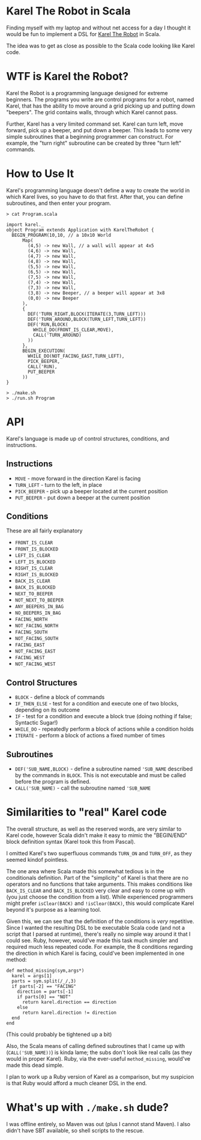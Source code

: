 # Karel The Robot in Scala

Finding myself with my laptop and without net access for a day I thought it would be fun to implement a DSL for [Karel The Robot](http://mormegil.wz.cz/prog/karel/prog_doc.htm) in Scala.

The idea was to get as close as possible to the Scala code looking like Karel code.

# WTF is Karel the Robot?

Karel the Robot is a programming language designed for extreme beginners.  The programs you write are control programs for a robot, named Karel, that has the ability to move around a grid picking up and putting down "beepers".  The grid contains walls, through which Karel cannot pass.

Further, Karel has a very limited command set.  Karel can turn left, move forward, pick up a beeper, and put down a beeper.  This leads to some very simple subroutines that a beginning programmer can construct.  For example, the "turn right" subroutine can be created by three "turn left" commands.

# How to Use It

Karel's programming language doesn't define a way to create the world in which Karel lives, so you have to do that first.  After that, you can define subroutines, and then enter your program.
    
    > cat Program.scala
    
    import karel._
    object Program extends Application with KarelTheRobot {
      BEGIN_PROGRAM(10,10, // a 10x10 World
          Map(
            (4,5) -> new Wall, // a wall will appear at 4x5
            (4,6) -> new Wall,
            (4,7) -> new Wall,
            (4,8) -> new Wall,
            (5,5) -> new Wall,
            (6,5) -> new Wall,
            (7,5) -> new Wall,
            (7,4) -> new Wall,
            (7,3) -> new Wall,
            (3,8) -> new Beeper, // a beeper will appear at 3x8
            (0,0) -> new Beeper
          ),
          {
            DEF('TURN_RIGHT,BLOCK(ITERATE(3,TURN_LEFT)))
            DEF('TURN_AROUND,BLOCK(TURN_LEFT,TURN_LEFT))
            DEF('RUN,BLOCK(
              WHILE_DO(FRONT_IS_CLEAR,MOVE),
              CALL('TURN_AROUND)
            ))
          },
          BEGIN_EXECUTION(
            WHILE_DO(NOT_FACING_EAST,TURN_LEFT),
            PICK_BEEPER,
            CALL('RUN),
            PUT_BEEPER
          ))
    }

    > ./make.sh
    > ./run.sh Program

# API

Karel's language is made up of control structures, conditions, and instructions.

## Instructions
  - `MOVE` - move forward in the direction Karel is facing
  - `TURN_LEFT` - turn to the left, in place
  - `PICK_BEEPER` - pick up a beeper located at the current position 
  - `PUT_BEEPER` - put down a beeper at the current position

## Conditions

These are all fairly explanatory

  - `FRONT_IS_CLEAR`
  - `FRONT_IS_BLOCKED`
  - `LEFT_IS_CLEAR`
  - `LEFT_IS_BLOCKED`
  - `RIGHT_IS_CLEAR`
  - `RIGHT_IS_BLOCKED`
  - `BACK_IS_CLEAR`
  - `BACK_IS_BLOCKED`
  - `NEXT_TO_BEEPER`
  - `NOT_NEXT_TO_BEEPER`
  - `ANY_BEEPERS_IN_BAG`
  - `NO_BEEPERS_IN_BAG`
  - `FACING_NORTH`
  - `NOT_FACING_NORTH`
  - `FACING_SOUTH`
  - `NOT_FACING_SOUTH`
  - `FACING_EAST`
  - `NOT_FACING_EAST`
  - `FACING_WEST`
  - `NOT_FACING_WEST`

## Control Structures
 
  - `BLOCK` - define a block of commands
  - `IF_THEN_ELSE` - test for a condition and execute one of two blocks, depending on its outcome
  - `IF` - test for a condition and execute a block true (doing nothing if false; Syntactic Sugar!)
  - `WHILE_DO` - repeatedly perform a block of actions while a condition holds
  - `ITERATE` - perform a block of actions a fixed number of times

## Subroutines

  - `DEF('SUB_NAME,BLOCK)` - define a subroutine named `'SUB_NAME` described by the commands in `BLOCK`.  This is not executable and must be called before the program is defined.
  - `CALL('SUB_NAME)` - call the subroutine named `'SUB_NAME`

# Similarities to "real" Karel code

The overall structure, as well as the reserved words, are very similar to Karel code, however Scala didn't make it easy to mimic the "BEGIN/END" block definition syntax (Karel took this from Pascal).  

I omitted Karel's two superfluous commands `TURN_ON` and `TURN_OFF`, as they seemed kindof pointless.

The one area where Scala made this somewhat tedious is in the conditionals definition.  Part of the "simplicity" of Karel is that there are no operators and no functions that take arguments.  This makes conditions like `BACK_IS_CLEAR` and `BACK_IS_BLOCKED` very clear and easy to come up with (you just choose the condition from a list).  While experienced programmers might prefer `isClear(BACK)` and `!isClear(BACK)`, this would complicate Karel beyond it's purpose as a learning tool.

Given this, we can see that the definition of the conditions is *very* repetitive.  Since I wanted the resulting DSL to be executable Scala code (and not a script that I parsed at runtime), there's really no simple way around it that I could see.  Ruby, however, would've made this task much simpler and required much less repeated code.  For example, the 8 conditions regarding the direction in which Karel is facing, could've been implemented in one method:

    def method_missing(sym,args*)
      karel = args[1]
      parts = sym.split(/_/,3)
      if parts[-2] == "FACING"
        direction = parts[-1]
        if parts[0] == "NOT"
          return karel.direction == direction
        else
          return karel.direction != direction
      end
    end

(This could probably be tightened up a bit)

Also, the Scala means of calling defined subroutines that I came up with (`CALL('SUB_NAME))`) is kinda lame; the subs don't look like real calls (as they would in proper Karel).  Ruby, via the ever-useful `method_missing`, would've made this dead simple.

I plan to work up a Ruby version of Karel as a comparison, but my suspicion is that Ruby would afford a much cleaner DSL in the end.

# What's up with `./make.sh` dude?

I was offline entirely, so Maven was out (plus I cannot stand Maven).  I also didn't have SBT available, so shell scripts to the rescue.
